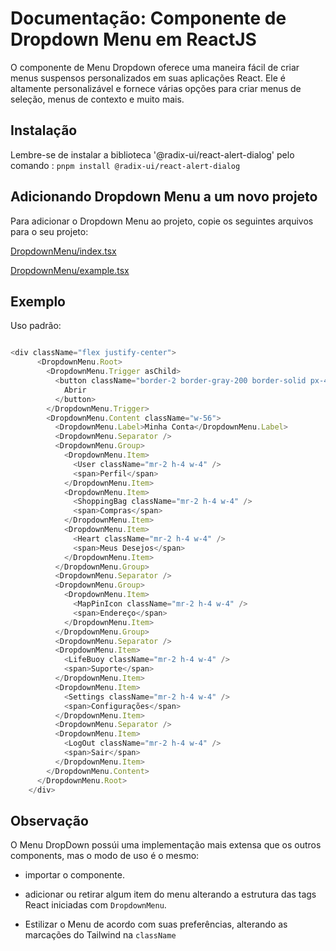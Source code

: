 # Documentação: Componente de Dropdown Menu em ReactJS

O componente de Menu Dropdown oferece uma maneira fácil de criar menus suspensos personalizados em suas aplicações React. Ele é altamente personalizável e fornece várias opções para criar menus de seleção, menus de contexto e muito mais.

## Instalação

Lembre-se de instalar a biblioteca '@radix-ui/react-alert-dialog' pelo comando : `pnpm install @radix-ui/react-alert-dialog`


## Adicionando Dropdown Menu a um novo projeto

Para adicionar o Dropdown Menu ao projeto, copie os seguintes arquivos para o seu projeto:

[DropdownMenu/index.tsx](https://github.com/StructCE/our-react-components/blob/main/src/components/DropdownMenu/index.tsx)

[DropdownMenu/example.tsx](https://github.com/StructCE/our-react-components/blob/main/src/components/DropdownMenu/example.tsx)


## Exemplo 

Uso padrão:

```js

<div className="flex justify-center">
      <DropdownMenu.Root>
        <DropdownMenu.Trigger asChild>
          <button className="border-2 border-gray-200 border-solid px-4 py-1 focus:outline-none rounded focus:ring-0 hover:bg-gray-100 transition duration-300 ease-in-out">
            Abrir
          </button>
        </DropdownMenu.Trigger>
        <DropdownMenu.Content className="w-56">
          <DropdownMenu.Label>Minha Conta</DropdownMenu.Label>
          <DropdownMenu.Separator />
          <DropdownMenu.Group>
            <DropdownMenu.Item>
              <User className="mr-2 h-4 w-4" />
              <span>Perfil</span>
            </DropdownMenu.Item>
            <DropdownMenu.Item>
              <ShoppingBag className="mr-2 h-4 w-4" />
              <span>Compras</span>
            </DropdownMenu.Item>
            <DropdownMenu.Item>
              <Heart className="mr-2 h-4 w-4" />
              <span>Meus Desejos</span>
            </DropdownMenu.Item>
          </DropdownMenu.Group>
          <DropdownMenu.Separator />
          <DropdownMenu.Group>
            <DropdownMenu.Item>
              <MapPinIcon className="mr-2 h-4 w-4" />
              <span>Endereço</span>
            </DropdownMenu.Item>
          </DropdownMenu.Group>
          <DropdownMenu.Separator />
          <DropdownMenu.Item>
            <LifeBuoy className="mr-2 h-4 w-4" />
            <span>Suporte</span>
          </DropdownMenu.Item>
          <DropdownMenu.Item>
            <Settings className="mr-2 h-4 w-4" />
            <span>Configurações</span>
          </DropdownMenu.Item>
          <DropdownMenu.Separator />
          <DropdownMenu.Item>
            <LogOut className="mr-2 h-4 w-4" />
            <span>Sair</span>
          </DropdownMenu.Item>
        </DropdownMenu.Content>
      </DropdownMenu.Root>
    </div>

```

## Observação

O Menu DropDown possúi uma implementação mais extensa que os outros components, mas o modo de uso é o mesmo:

- importar o componente.

- adicionar ou retirar algum item do menu alterando a estrutura das tags React iniciadas com `DropdownMenu`.

- Estilizar o Menu de acordo com suas preferências, alterando as marcações do Tailwind na `className`